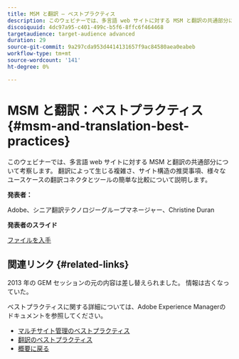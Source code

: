```yaml
---
title: MSM と翻訳 – ベストプラクティス
description: このウェビナーでは、多言語 web サイトに対する MSM と翻訳の共通部分について考察します。 翻訳によって生じる複雑さ、サイト構造の推奨事項、様々なユースケースの翻訳コネクタとツールの簡単な比較について説明します。
discoiquuid: 4dc97a95-c401-499c-b5f6-8ffc6f464468
targetaudience: target-audience advanced
duration: 29
source-git-commit: 9a297cda953d4414131657f9ac84580aea0eabeb
workflow-type: tm+mt
source-wordcount: '141'
ht-degree: 0%

---
```


# MSM と翻訳：ベストプラクティス {#msm-and-translation-best-practices}

このウェビナーでは、多言語 web サイトに対する MSM と翻訳の共通部分について考察します。 翻訳によって生じる複雑さ、サイト構造の推奨事項、様々なユースケースの翻訳コネクタとツールの簡単な比較について説明します。

**発表者：**

Adobe、シニア翻訳テクノロジーグループマネージャー、Christine Duran

**発表者のスライド**

[ファイルを入手](assets/20130731-adobe-msm-and-translation-best-practices.pdf)

## 関連リンク {#related-links}

2013 年の GEM セッションの元の内容は差し替えられました。 情報は古くなっていた。

ベストプラクティスに関する詳細については、Adobe Experience Managerのドキュメントを参照してください。

* [ マルチサイト管理のベストプラクティス ](https://docs.adobe.com/docs/en/aem/6-1/administer/sites/msm/msm-bp.html)
* [ 翻訳のベストプラクティス ](https://docs.adobe.com/docs/en/aem/6-1/administer/sites/translation/tc-bp.html)
* [ 概要に戻る ](https://helpx.adobe.com/jp/experience-manager/kt/eseminars/gems/aem-index.html)

